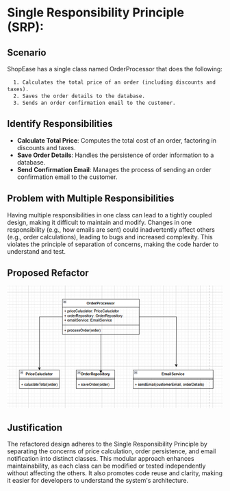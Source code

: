 # Single Responsibility Principle (SRP):
## Scenario
ShopEase has a single class named OrderProcessor that does the following:

      1. Calculates the total price of an order (including discounts and taxes).
      2. Saves the order details to the database.
      3. Sends an order confirmation email to the customer.

## Identify Responsibilities
- **Calculate Total Price**: Computes the total cost of an order, factoring in discounts and taxes.
- **Save Order Details**: Handles the persistence of order information to a database.
- **Send Confirmation Email**: Manages the process of sending an order confirmation email to the customer.

## Problem with Multiple Responsibilities
Having multiple responsibilities in one class can lead to a tightly coupled design, making it difficult to maintain and modify. Changes in one responsibility (e.g., how emails are sent) could inadvertently affect others (e.g., order calculations), leading to bugs and increased complexity. This violates the principle of separation of concerns, making the code harder to understand and test.

## Proposed Refactor
![SRP UML Diagram](SRP.png)

## Justification
The refactored design adheres to the Single Responsibility Principle by separating the concerns of price calculation, order persistence, and email notification into distinct classes. This modular approach enhances maintainability, as each class can be modified or tested independently without affecting the others. It also promotes code reuse and clarity, making it easier for developers to understand the system's architecture.
